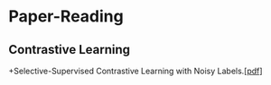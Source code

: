 # Paper-Reading

## Contrastive Learning

+Selective-Supervised Contrastive Learning with Noisy Labels.[[pdf]](https://arxiv.org/pdf/2203.04181.pdf)
